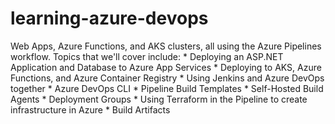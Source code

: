 # learning-azure-devops
Web Apps, Azure Functions, and AKS clusters, all using the Azure Pipelines workflow. Topics that we'll cover include: * Deploying an ASP.NET Application and Database to Azure App Services * Deploying to AKS, Azure Functions, and Azure Container Registry * Using Jenkins and Azure DevOps together * Azure DevOps CLI * Pipeline Build Templates * Self-Hosted Build Agents * Deployment Groups * Using Terraform in the Pipeline to create infrastructure in Azure * Build Artifacts
